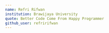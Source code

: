 ```yaml
---
name: Refri Rifwan
institution: Brawijaya University
quote: Better Code Come From Happy Programmer
github_user: refririfwan
---
```

